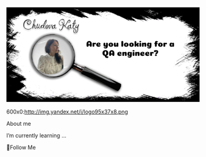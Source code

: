 ![Heder](https://raw.githubusercontent.com/testerchudova/testerchudova/main/assets/Group_1.jpg)

600x0:http://img.yandex.net/i/logo95x37x8.png



About me

I’m currently learning ...

💬Follow Me
